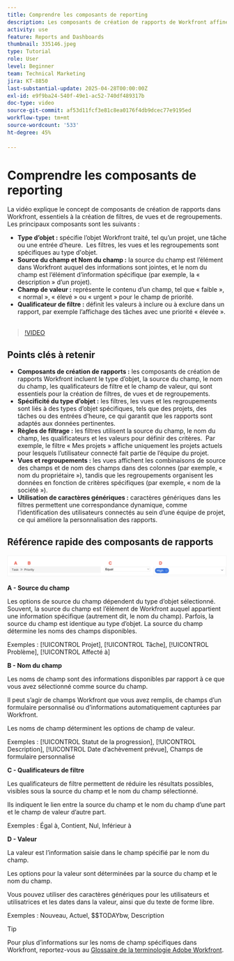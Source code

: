 ```yaml
---
title: Comprendre les composants de reporting
description: Les composants de création de rapports de Workfront affinent la visualisation des données avec des filtres basés sur des objets, des vues dynamiques, des regroupements structurés et une fonctionnalité de caractères génériques pour des informations personnalisées.
activity: use
feature: Reports and Dashboards
thumbnail: 335146.jpeg
type: Tutorial
role: User
level: Beginner
team: Technical Marketing
jira: KT-8850
last-substantial-update: 2025-04-28T00:00:00Z
exl-id: e9f9ba24-540f-49e1-ac52-740df489317b
doc-type: video
source-git-commit: af53d11fcf3e81c8ea0176f4db9dcec77e9195ed
workflow-type: tm+mt
source-wordcount: '533'
ht-degree: 45%

---
```


# Comprendre les composants de reporting

La vidéo explique le concept de composants de création de rapports dans Workfront, essentiels à la création de filtres, de vues et de regroupements. Les principaux composants sont les suivants :

* **Type d’objet :** spécifie l’objet Workfront traité, tel qu’un projet, une tâche ou une entrée d’heure. &#x200B; Les filtres, les vues et les regroupements sont spécifiques au type d&#39;objet. &#x200B;
* **Source du champ et Nom du champ :** la source du champ est l’élément dans Workfront auquel des informations sont jointes, et le nom du champ est l’élément d’information spécifique (par exemple, la « description » d’un projet). &#x200B;
* **Champ de valeur :** représente le contenu d’un champ, tel que « faible », « normal », « élevé » ou « urgent » pour le champ de priorité. &#x200B;
* **Qualificateur de filtre :** définit les valeurs à inclure ou à exclure dans un rapport, par exemple l’affichage des tâches avec une priorité « élevée ». &#x200B;


>[!VIDEO](https://video.tv.adobe.com/v/335146/?quality=12&learn=on)

## Points clés à retenir

* **Composants de création de rapports :** les composants de création de rapports Workfront incluent le type d’objet, la source du champ, le nom du champ, les qualificateurs de filtre et le champ de valeur, qui sont essentiels pour la création de filtres, de vues et de regroupements. &#x200B;
* **Spécificité du type d’objet :** les filtres, les vues et les regroupements sont liés à des types d’objet spécifiques, tels que des projets, des tâches ou des entrées d’heure, ce qui garantit que les rapports sont adaptés aux données pertinentes. &#x200B;
* **Règles de filtrage :** les filtres utilisent la source du champ, le nom du champ, les qualificateurs et les valeurs pour définir des critères. &#x200B; Par exemple, le filtre « Mes projets » affiche uniquement les projets actuels pour lesquels l’utilisateur connecté fait partie de l’équipe du projet. &#x200B;
* **Vues et regroupements :** les vues affichent les combinaisons de source des champs et de nom des champs dans des colonnes (par exemple, « nom du propriétaire »), tandis que les regroupements organisent les données en fonction de critères spécifiques (par exemple, « nom de la société »). &#x200B;
* **Utilisation de caractères génériques :** caractères génériques dans les filtres permettent une correspondance dynamique, comme l’identification des utilisateurs connectés au sein d’une équipe de projet, ce qui améliore la personnalisation des rapports. &#x200B;

## Référence rapide des composants de rapports

![Image de l’écran de création d’un filtre](assets/reporting-components-1.png)

**A - Source du champ**

Les options de source du champ dépendent du type d’objet sélectionné. Souvent, la source du champ est l’élément de Workfront auquel appartient une information spécifique (autrement dit, le nom du champ). Parfois, la source du champ est identique au type d’objet.
La source du champ détermine les noms des champs disponibles.

Exemples : [!UICONTROL Projet], [!UICONTROL Tâche], [!UICONTROL Problème], [!UICONTROL Affecté à]

**B - Nom du champ**

Les noms de champ sont des informations disponibles par rapport à ce que vous avez sélectionné comme source du champ.

Il peut s’agir de champs Workfront que vous avez remplis, de champs d’un formulaire personnalisé ou d’informations automatiquement capturées par Workfront.

Les noms de champ déterminent les options de champ de valeur.

Exemples : [!UICONTROL Statut de la progression], [!UICONTROL Description], [!UICONTROL Date d’achèvement prévue], Champs de formulaire personnalisé

**C - Qualificateurs de filtre**

Les qualificateurs de filtre permettent de réduire les résultats possibles, visibles sous la source du champ et le nom du champ sélectionné.

Ils indiquent le lien entre la source du champ et le nom du champ d’une part et le champ de valeur d’autre part.

Exemples : Égal à, Contient, Nul, Inférieur à

**D - Valeur**

La valeur est l’information saisie dans le champ spécifié par le nom du champ.

Les options pour la valeur sont déterminées par la source du champ et le nom du champ.

Vous pouvez utiliser des caractères génériques pour les utilisateurs et utilisatrices et les dates dans la valeur, ainsi que du texte de forme libre.

Exemples : Nouveau, Actuel, $$TODAYbw, Description

>[!TIP]
>
>Pour plus d’informations sur les noms de champ spécifiques dans Workfront, reportez-vous au [Glossaire de la terminologie Adobe Workfront](https://experienceleague.adobe.com/docs/workfront/using/basics/workfront-terminology-glossary.html?lang=fr).


